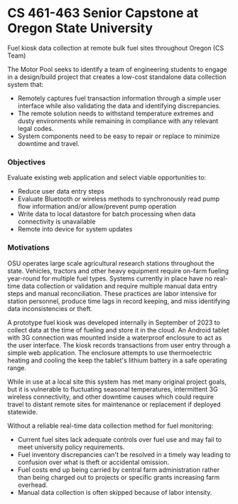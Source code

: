 # CS 461-463 Senior Capstone at Oregon State University

Fuel kiosk data collection at remote bulk fuel sites throughout Oregon (CS Team)

The Motor Pool seeks to identify a team of engineering students to engage in a design/build project that creates a low-cost standalone data collection system that:

- Remotely captures fuel transaction information through a simple user interface while also validating the data and identifying discrepancies.
- The remote solution needs to withstand temperature extremes and dusty environments while remaining in compliance with any relevant legal codes.
- System components need to be easy to repair or replace to minimize downtime and travel.

### Objectives
Evaluate existing web application and select viable opportunities to:

- Reduce user data entry steps
- Evaluate Bluetooth or wireless methods to synchronously read pump flow information and/or allow/prevent pump operation
- Write data to local datastore for batch processing when data connectivity is unavailable
- Remote into device for system updates

### Motivations
OSU operates large scale agricultural research stations throughout the state. Vehicles, tractors and other heavy equipment require on-farm fueling year-round for multiple fuel types. Systems currently in place have no real-time data collection or validation and require multiple manual data entry steps and manual reconciliation. These practices are labor intensive for station personnel, produce time lags in record keeping, and miss identifying data inconsistencies or theft.

A prototype fuel kiosk was developed internally in September of 2023 to collect data at the time of fueling and store it in the cloud. An Android tablet with 3G connection was mounted inside a waterproof enclosure to act as the user interface. The kiosk records transactions from user entry through a simple web application. The enclosure attempts to use thermoelectric heating and cooling the keep the tablet's lithium battery in a safe operating range. 

While in use at a local site this system has met many original project goals, but it is vulnerable to fluctuating seasonal temperatures, intermittent 3G wireless connectivity, and other downtime causes which could require travel to distant remote sites for maintenance or replacement if deployed statewide.

Without a reliable real-time data collection method for fuel monitoring:

- Current fuel sites lack adequate controls over fuel use and may fail to meet university policy requirements.
- Fuel inventory discrepancies can't be resolved in a timely way leading to confusion over what is theft or accidental omission.
- Fuel costs end up being carried by central farm administration rather than being charged out to projects or specific grants increasing farm overhead.
- Manual data collection is often skipped because of labor intensity.
    
